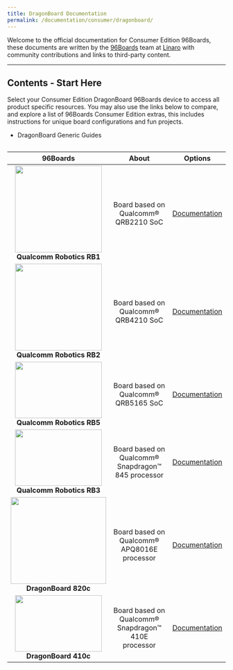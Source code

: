 ```yaml
---
title: DragonBoard Documentation
permalink: /documentation/consumer/dragonboard/
---
```

Welcome to the official documentation for Consumer Edition 96Boards, these documents are written by the [96Boards](https://www.96boards.org) team at [Linaro](http://www.linaro.org) with community contributions and links to third-party content.

***

## Contents - Start Here

Select your Consumer Edition DragonBoard 96Boards device to access all product specific resources. You may also use the links below to compare, and explore a list of 96Boards Consumer Edition extras, this includes instructions for unique board configurations and fun projects.

- DragonBoard Generic Guides

<div style="overflow-x:scroll;" markdown="1">

| 96Boards                                         | About                                                  | Options                    |
|:------------------------------------------------:|:------------------------------------------------------:|:--------------------------:|
| <img src="https://www.96boards.org/product/ce/qualcomm-robotics-rb1/images/rb1-front-sd.png" data-canonical-src="https://www.96boards.org/product/ce/qualcomm-robotics-rb1/images/rb1-front-sd.png" width="200" /><br> **Qualcomm Robotics RB1** | Board based on Qualcomm® QRB2210 SoC  | [Documentation](qualcomm-robotics-rb1/)<br> |
| <img src="https://www.96boards.org/product/ce/qualcomm-robotics-rb2/images/rb2-front-sd.png" data-canonical-src="https://www.96boards.org/product/ce/qualcomm-robotics-rb2/images/rb2-front-sd.png" width="200" /><br> **Qualcomm Robotics RB2** | Board based on Qualcomm® QRB4210 SoC  | [Documentation](qualcomm-robotics-rb2/)<br> |
| <img src="https://www.96boards.org/product/ce/qualcomm-robotics-rb5/images/rb5-front-sd.png" data-canonical-src="https://www.96boards.org/product/ce/qualcomm-robotics-rb5/images/rb5-front-sd.png" width="200" height="130" /><br> **Qualcomm Robotics RB5** | Board based on Qualcomm® QRB5165 SoC  | [Documentation](qualcomm-robotics-rb5/)<br> |
| <img src="https://www.96boards.org/product/ce/rb3-platform/images/db845c-front-sd.png?raw=true" data-canonical-src="https://www.96boards.org/product/ce/rb3-platform/images/db845c-front-sd.png?raw=true" width="200" height="130" /><br> **Qualcomm Robotics RB3** | Board based on Qualcomm® Snapdragon™ 845 processor  | [Documentation](dragonboard845c/)<br> |
| <img src="https://github.com/96boards/documentation/blob/master/consumer/dragonboard/dragonboard820c/additional-docs/images/images-board/sd/dragonboard820c-front-sd.png?raw=true" data-canonical-src="https://github.com/96boards/documentation/blob/master/consumer/dragonboard/dragonboard820c/additional-docs/images/images-board/sd/dragonboard820c-front-sd.png?raw=true" width="220" height="200" /><br> **DragonBoard 820c** | Board based on Qualcomm® APQ8016E processor  | [Documentation](dragonboard820c/)<br> |
| <img src="https://i.imgur.com/4a5GXRd.png" data-canonical-src="https://i.imgur.com/4a5GXRd.png" width="200" height="130" /><br> **DragonBoard 410c** | Board based on Qualcomm® Snapdragon™ 410E processor  | [Documentation](dragonboard410c/)<br>|


</div>


